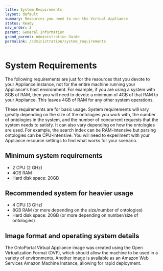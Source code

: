 ```yaml
---
title: System Requirements
layout: default
summary: Resources you need to run the Virtual Appliance
status: Ready
nav_order: 2
parent: General Information
grand_parent: Administration Guide
permalink: /administration/system_requirements
---
```


# System Requirements
The following requirements are just for the resources that you devote to your Appliance instance, 
not for the entire machine running your Appliance's host environment. 
For example, if you are using a system with 8GB of RAM, 
then you will need to devote a minimum of 4GB of that RAM to your Appliance.
This leaves 4GB of RAM for any other system operations.

These requirements are for basic usage. 
System requirements will vary greatly 
depending on the size of the ontologies you work with, 
the number of ontologies in the system, 
and the number of concurrent requests that the system needs to satisfy. 
It can also vary depending on how the ontologies are used. 
For example, the search index can be RAM-intensive but parsing ontologies can be CPU-intensive. 
You will need to experiment with your Appliance resource settings to find what works for your scenario.

## Minimum system requirements
* 2 CPU (2 GHz)
* 4GB RAM
* Hard disk space: 20GB

## Recommended system for heavier usage
* 4 CPU (3 GHz)
* 8GB RAM (or more depending on the size/number of ontologies)
* Hard disk space: 20GB (or more depending on number/size of ontologies)

## Image format and operating system details

The OntoPortal Virtual Appliance image was created 
using the Open Virtualization Format (OVF),
which should allow the machine to be used in a variety of environments.
Another image is available as an Amazon Web Services Amazon Machine Instance,
allowing for rapid deployment. 

